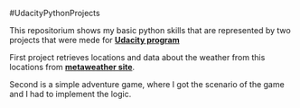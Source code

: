 #UdacityPythonProjects

This repositorium shows my basic python skills that are represented by two projects that were mede for **[Udacity program](https://www.udacity.com/course/intro-to-programming-nanodegree--nd000)**

First project retrieves locations and data about the weather from this locations from **[metaweather site](https://www.metaweather.com)**.

Second is a simple adventure game, where I got the scenario of the game and I had to implement the logic.
